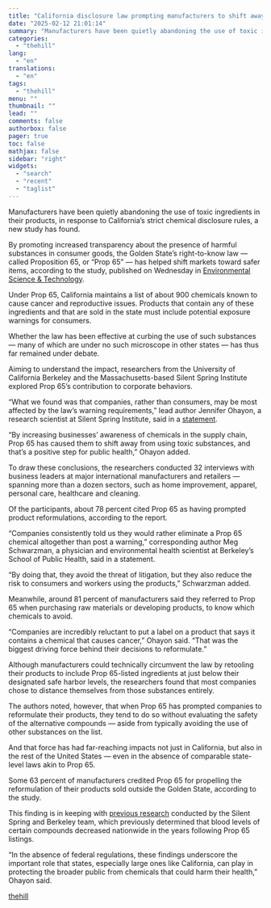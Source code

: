 ```yaml
---
title: "California disclosure law prompting manufacturers to shift away from toxic compounds: Study"
date: "2025-02-12 21:01:14"
summary: "Manufacturers have been quietly abandoning the use of toxic ingredients in their products, in response to California’s strict chemical disclosure rules, a new study has found. By promoting increased transparency about the presence of harmful substances in consumer goods, the Golden State’s right-to-know law — called Proposition 65, or “Prop..."
categories:
  - "thehill"
lang:
  - "en"
translations:
  - "en"
tags:
  - "thehill"
menu: ""
thumbnail: ""
lead: ""
comments: false
authorbox: false
pager: true
toc: false
mathjax: false
sidebar: "right"
widgets:
  - "search"
  - "recent"
  - "taglist"
---
```


Manufacturers have been quietly abandoning the use of toxic ingredients in their products, in response to California’s strict chemical disclosure rules, a new study has found.

By promoting increased transparency about the presence of harmful substances in consumer goods, the Golden State’s right-to-know law — called Proposition 65, or “Prop 65” — has helped shift markets toward safer items, according to the study, published on Wednesday in [Environmental Science & Technology](http://dx.doi.org/10.1021/acs.est.4c07495).

Under Prop 65, California maintains a list of about 900 chemicals known to cause cancer and reproductive issues. Products that contain any of these ingredients and that are sold in the state must include potential exposure warnings for consumers.

Whether the law has been effective at curbing the use of such substances — many of which are under no such microscope in other states — has thus far remained under debate.

Aiming to understand the impact, researchers from the University of California Berkeley and the Massachusetts-based Silent Spring Institute explored Prop 65’s contribution to corporate behaviors.

“What we found was that companies, rather than consumers, may be most affected by the law’s warning requirements,” lead author Jennifer Ohayon, a research scientist at Silent Spring Institute, said in a [statement](https://silentspring.org/news/companies-quietly-switching-out-toxic-product-ingredients-response-california-law).

“By increasing businesses’ awareness of chemicals in the supply chain, Prop 65 has caused them to shift away from using toxic substances, and that’s a positive step for public health,” Ohayon added.

To draw these conclusions, the researchers conducted 32 interviews with business leaders at major international manufacturers and retailers — spanning more than a dozen sectors, such as home improvement, apparel, personal care, healthcare and cleaning.

Of the participants, about 78 percent cited Prop 65 as having prompted product reformulations, according to the report.

“Companies consistently told us they would rather eliminate a Prop 65 chemical altogether than post a warning,” corresponding author Meg Schwarzman, a physician and environmental health scientist at Berkeley’s School of Public Health, said in a statement.

“By doing that, they avoid the threat of litigation, but they also reduce the risk to consumers and workers using the products,” Schwarzman added.

Meanwhile, around 81 percent of manufacturers said they referred to Prop 65 when purchasing raw materials or developing products, to know which chemicals to avoid.

“Companies are incredibly reluctant to put a label on a product that says it contains a chemical that causes cancer,” Ohayon said. “That was the biggest driving force behind their decisions to reformulate.”

Although manufacturers could technically circumvent the law by retooling their products to include Prop 65-listed ingredients at just below their designated safe harbor levels, the researchers found that most companies chose to distance themselves from those substances entirely.

The authors noted, however, that when Prop 65 has prompted companies to reformulate their products, they tend to do so without evaluating the safety of the alternative compounds — aside from typically avoiding the use of other substances on the list.

And that force has had far-reaching impacts not just in California, but also in the rest of the United States — even in the absence of comparable state-level laws akin to Prop 65.

Some 63 percent of manufacturers credited Prop 65 for propelling the reformulation of their products sold outside the Golden State, according to the study.

This finding is in keeping with [previous research](https://ehp.niehs.nih.gov/doi/10.1289/EHP13956) conducted by the Silent Spring and Berkeley team, which previously determined that blood levels of certain compounds decreased nationwide in the years following Prop 65 listings.

“In the absence of federal regulations, these findings underscore the important role that states, especially large ones like California, can play in protecting the broader public from chemicals that could harm their health,” Ohayon said.

[thehill](https://thehill.com/policy/energy-environment/5139354-california-prop-65-effect-manufacturers-toxic-compounds-study/)
